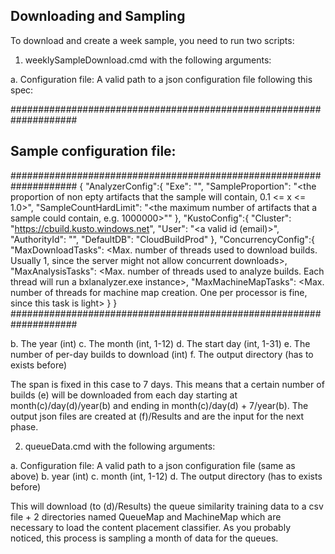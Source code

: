 ﻿## Downloading and Sampling

To download and create a week sample, you need to run two scripts:

1. weeklySampleDownload.cmd with the following arguments:

a. Configuration file: A valid path to a json configuration file following this spec:

####################################################################
## Sample configuration file:
####################################################################
{
    "AnalyzerConfig":{
        "Exe": "<path to bxlanalyzer.exe>",
        "SampleProportion": "<the proportion of non epty artifacts that the sample will contain, 0.1 <= x <= 1.0>",
        "SampleCountHardLimit": "<the maximum number of artifacts that a sample could contain, e.g. 1000000>""
    },
    "KustoConfig":{
        "Cluster": "https://cbuild.kusto.windows.net",
          "User": "<a valid id (email)>",
          "AuthorityId": "<the corresponding authorithy id>",
          "DefaultDB": "CloudBuildProd"
    },
    "ConcurrencyConfig":{  
        "MaxDownloadTasks": <Max. number of threads used to download builds. Usually 1, since the server might not allow concurrent downloads>,
        "MaxAnalysisTasks": <Max. number of threads used to analyze builds. Each thread will run a bxlanalyzer.exe instance>,
        "MaxMachineMapTasks": <Max. number of threads for machine map creation. One per processor is fine, since this task is light> 
    }
}
####################################################################

b. The year (int)
c. The month (int, 1-12)
d. The start day (int, 1-31)
e. The number of per-day builds to download (int)
f. The output directory (has to exists before)

The span is fixed in this case to 7 days. This means that a certain number of builds (e) will be downloaded from each day starting at month(c)/day(d)/year(b) and ending
in  month(c)/day(d) + 7/year(b). The output json files are created at (f)/Results and are the input for the next phase.

2. queueData.cmd with the following arguments:

a. Configuration file: A valid path to a json configuration file (same as above)
b. year (int)
c. month (int, 1-12)
d. The output directory (has to exists before)

This will download (to (d)/Results) the queue similarity training data to a csv file + 2 directories named QueueMap and MachineMap which are necessary to load the content placement classifier.
As you probably noticed, this process is sampling a month of data for the queues.